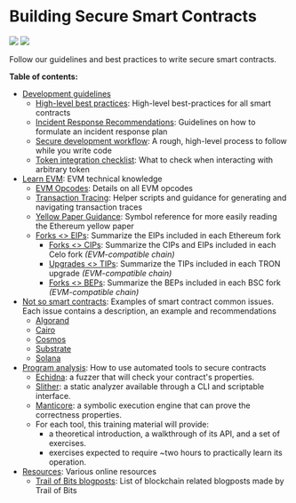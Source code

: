 # Building Secure Smart Contracts

![](https://github.com/crytic/building-secure-contracts/workflows/CI/badge.svg) ![](https://github.com/crytic/building-secure-contracts/workflows/Echidna/badge.svg)

Follow our guidelines and best practices to write secure smart contracts.

**Table of contents:**

- [Development guidelines](./development-guidelines)
  - [High-level best practices](./development-guidelines/guidelines.md): High-level best-practices for all smart contracts
  - [Incident Response Recommendations](./development-guidelines/incident_response.md): Guidelines on how to formulate an incident response plan
  - [Secure development workflow](./development-guidelines/workflow.md): A rough, high-level process to follow while you write code
  - [Token integration checklist](./development-guidelines/token_integration.md): What to check when interacting with arbitrary token
- [Learn EVM](./learn_evm): EVM technical knowledge
  - [EVM Opcodes](./learn_evm/evm_opcodes.md): Details on all EVM opcodes
  - [Transaction Tracing](./learn_evm/tracing.md): Helper scripts and guidance for generating and navigating transaction traces
  - [Yellow Paper Guidance](./learn_evm/yellow-paper.md): Symbol reference for more easily reading the Ethereum yellow paper
  - [Forks <> EIPs](./learn_evm/eips_forks.md): Summarize the EIPs included in each Ethereum fork
    - [Forks <> CIPs](./learn_evm/cips_forks.md): Summarize the CIPs and EIPs included in each Celo fork *(EVM-compatible chain)*
    - [Upgrades <> TIPs](./learn_evm/tips_upgrades.md): Summarize the TIPs included in each TRON upgrade *(EVM-compatible chain)*
    - [Forks <> BEPs](./learn_evm/beps_forks.md): Summarize the BEPs included in each BSC fork *(EVM-compatible chain)*
- [Not so smart contracts](./not-so-smart-contracts): Examples of smart contract common issues. Each issue contains a description, an example and recommendations
   - [Algorand](./not-so-smart-contracts/algorand)
   - [Cairo](./not-so-smart-contracts/cairo)
   - [Cosmos](./not-so-smart-contracts/cosmos)
   - [Substrate](./not-so-smart-contracts/substrate)
   - [Solana](./not-so-smart-contracts/solana)
- [Program analysis](./program-analysis): How to use automated tools to secure contracts
  - [Echidna](./program-analysis/echidna): a fuzzer that will check your contract's properties.
  - [Slither](./program-analysis/slither): a static analyzer available through a CLI and scriptable interface.
  - [Manticore](./program-analysis/manticore): a symbolic execution engine that can prove the correctness properties.
  - For each tool, this training material will provide:
    - a theoretical introduction, a walkthrough of its API, and a set of exercises.
    - exercises expected to require ~two hours to practically learn its operation.
- [Resources](./resources): Various online resources
   - [Trail of Bits blogposts](./resources/tob_blogposts.md): List of blockchain related blogposts made by Trail of Bits
